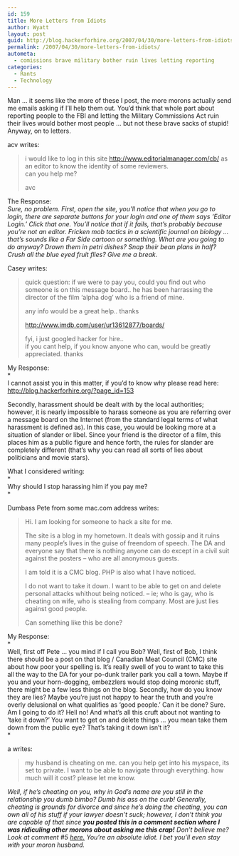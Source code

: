 ```yaml
---
id: 159
title: More Letters from Idiots
author: Wyatt
layout: post
guid: http://blog.hackerforhire.org/2007/04/30/more-letters-from-idiots/
permalink: /2007/04/30/more-letters-from-idiots/
autometa:
  - comissions brave military bother ruin lives letting reporting
categories:
  - Rants
  - Technology
---
```

Man &#8230; it seems like the more of these I post, the more morons actually send me emails asking if I&#8217;ll help them out. You&#8217;d think that whole part about reporting people to the FBI and letting the Military Commissions Act ruin their lives would bother most people &#8230; but not these brave sacks of stupid! Anyway, on to letters.  
<!--more-->

  
acv writes:

> i would like to log in this site http://www.editorialmanager.com/cb/ as an editor to know the identity of some reviewers.  
> can you help me?
> 
> avc

The Response:  
*Sure, no problem. First, open the site, you&#8217;ll notice that when you go to login, there are separate buttons for your login and one of them says &#8216;Editor Login.&#8217; Click that one. You&#8217;ll notice that if it fails, that&#8217;s probably because you&#8217;re not an editor. Fricken mob tactics in a scientific journal on biology &#8230; that&#8217;s sounds like a Far Side cartoon or something. What are you going to do anyway? Drown them in petri dishes? Snap their bean plans in half? Crush all the blue eyed fruit flies? Give me a break.*

Casey writes:

> quick question: if we were to pay you, could you find out who someone is on this message board.. he has been harrassing the director of the film &#8216;alpha dog&#8217; who is a friend of mine.
> 
> any info would be a great help.. thanks
> 
> http://www.imdb.com/user/ur13612877/boards/
> 
> fyi, i just googled hacker for hire..  
> if you cant help, if you know anyone who can, would be greatly appreciated. thanks

My Response:  
*  
I cannot assist you in this matter, if you&#8217;d to know why please read here: http://blog.hackerforhire.org/?page_id=153</p> 

Secondly, harassment should be dealt with by the local authorities; however, it is nearly impossible to harass someone as you are referring over a message board on the Internet (from the standard legal terms of what harassment is defined as). In this case, you would be looking more at a situation of slander or libel. Since your friend is the director of a film, this places him as a public figure and hence forth, the rules for slander are completely different (that&#8217;s why you can read all sorts of lies about politicians and movie stars).  
</em>

What I considered writing:  
*  
Why should I stop harassing him if you pay me?  
*

Dumbass Pete from some mac.com address writes:

> Hi. I am looking for someone to hack a site for me.
> 
> The site is a blog in my hometown. It deals with gossip and it ruins many people&#8217;s lives in the guise of freendom of speech. The DA and everyone say that there is nothing anyone can do except in a civil suit against the posters &#8211; who are all anonymous guests.
> 
> I am told it is a CMC blog. PHP is also what I have noticed.
> 
> I do not want to take it down. I want to be able to get on and delete personal attacks whithout being noticed. &#8211; ie; who is gay, who is cheating on wife, who is stealing from company. Most are just lies against good people.
> 
> Can something like this be done? 

My Response:  
*  
Well, first off Pete &#8230; you mind if I call you Bob? Well, first of Bob, I think there should be a post on that blog / Canadian Meat Council (CMC) site about how poor your spelling is. It&#8217;s really swell of you to want to take this all the way to the DA for your po-dunk trailer park you call a town. Maybe if you and your horn-dogging, embezzlers would stop doing moronic stuff, there might be a few less things on the blog. Secondly, how do you know they are lies? Maybe you&#8217;re just not happy to hear the truth and you&#8217;re overly delusional on what qualifies as &#8216;good people.&#8217; Can it be done? Sure. Am I going to do it? Hell no! And what&#8217;s all this cruft about not wanting to &#8216;take it down?&#8217; You want to get on and delete things &#8230; you mean take them down from the public eye? That&#8217;s taking it down isn&#8217;t it?  
*

a writes:

> my husband is cheating on me. can you help get into his myspace, its set to private. I want to be able to navigate through everything. how much will it cost? please let me know.

*Well, if he&#8217;s cheating on you, why in God&#8217;s name are you still in the relationship you dumb bimbo? Dumb his ass on the curb! Generally, cheating is grounds for divorce and since he&#8217;s doing the cheating, you can own all of his stuff if your lawyer doesn&#8217;t suck; however, I don&#8217;t think you are capable of that since **you posted this in a comment section where I was ridiculing other morons about asking me this crap!** Don&#8217;t believe me? Look at comment #5 [here.][1] You&#8217;re an absolute idiot. I bet you&#8217;ll even stay with your moron husband.*

 [1]: http://blog.hackerforhire.org/2006/08/24/to-legit-to-quit/#comment-8818